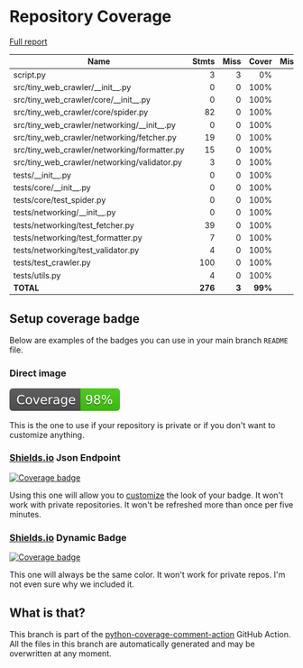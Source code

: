 # Repository Coverage

[Full report](https://htmlpreview.github.io/?https://github.com/Mews/tiny-web-crawler/blob/python-coverage-comment-action-data/htmlcov/index.html)

| Name                                              |    Stmts |     Miss |   Cover |   Missing |
|-------------------------------------------------- | -------: | -------: | ------: | --------: |
| script.py                                         |        3 |        3 |      0% |       1-4 |
| src/tiny\_web\_crawler/\_\_init\_\_.py            |        0 |        0 |    100% |           |
| src/tiny\_web\_crawler/core/\_\_init\_\_.py       |        0 |        0 |    100% |           |
| src/tiny\_web\_crawler/core/spider.py             |       82 |        0 |    100% |           |
| src/tiny\_web\_crawler/networking/\_\_init\_\_.py |        0 |        0 |    100% |           |
| src/tiny\_web\_crawler/networking/fetcher.py      |       19 |        0 |    100% |           |
| src/tiny\_web\_crawler/networking/formatter.py    |       15 |        0 |    100% |           |
| src/tiny\_web\_crawler/networking/validator.py    |        3 |        0 |    100% |           |
| tests/\_\_init\_\_.py                             |        0 |        0 |    100% |           |
| tests/core/\_\_init\_\_.py                        |        0 |        0 |    100% |           |
| tests/core/test\_spider.py                        |        0 |        0 |    100% |           |
| tests/networking/\_\_init\_\_.py                  |        0 |        0 |    100% |           |
| tests/networking/test\_fetcher.py                 |       39 |        0 |    100% |           |
| tests/networking/test\_formatter.py               |        7 |        0 |    100% |           |
| tests/networking/test\_validator.py               |        4 |        0 |    100% |           |
| tests/test\_crawler.py                            |      100 |        0 |    100% |           |
| tests/utils.py                                    |        4 |        0 |    100% |           |
|                                         **TOTAL** |  **276** |    **3** | **99%** |           |


## Setup coverage badge

Below are examples of the badges you can use in your main branch `README` file.

### Direct image

[![Coverage badge](https://raw.githubusercontent.com/Mews/tiny-web-crawler/python-coverage-comment-action-data/badge.svg)](https://htmlpreview.github.io/?https://github.com/Mews/tiny-web-crawler/blob/python-coverage-comment-action-data/htmlcov/index.html)

This is the one to use if your repository is private or if you don't want to customize anything.

### [Shields.io](https://shields.io) Json Endpoint

[![Coverage badge](https://img.shields.io/endpoint?url=https://raw.githubusercontent.com/Mews/tiny-web-crawler/python-coverage-comment-action-data/endpoint.json)](https://htmlpreview.github.io/?https://github.com/Mews/tiny-web-crawler/blob/python-coverage-comment-action-data/htmlcov/index.html)

Using this one will allow you to [customize](https://shields.io/endpoint) the look of your badge.
It won't work with private repositories. It won't be refreshed more than once per five minutes.

### [Shields.io](https://shields.io) Dynamic Badge

[![Coverage badge](https://img.shields.io/badge/dynamic/json?color=brightgreen&label=coverage&query=%24.message&url=https%3A%2F%2Fraw.githubusercontent.com%2FMews%2Ftiny-web-crawler%2Fpython-coverage-comment-action-data%2Fendpoint.json)](https://htmlpreview.github.io/?https://github.com/Mews/tiny-web-crawler/blob/python-coverage-comment-action-data/htmlcov/index.html)

This one will always be the same color. It won't work for private repos. I'm not even sure why we included it.

## What is that?

This branch is part of the
[python-coverage-comment-action](https://github.com/marketplace/actions/python-coverage-comment)
GitHub Action. All the files in this branch are automatically generated and may be
overwritten at any moment.